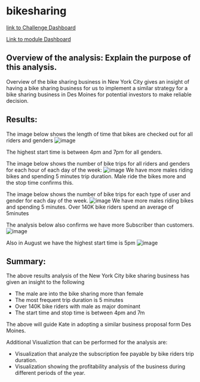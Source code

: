 # bikesharing

[link to Challenge Dashboard](https://public.tableau.com/app/profile/comfort8368/viz/NYCCitybikeAnalysis_16599820659690/NYCDashboard)

[Link to module Dashboard](https://public.tableau.com/app/profile/comfort8368/viz/NYCBikesharing_16598850883970/NYCCitiBikeDashboard_)
## Overview of the analysis: Explain the purpose of this analysis.
Overview of the bike sharing business in New York City gives an insight of having a bike sharing business for us to implement a similar strategy for a bike sharing business in Des Moines for potential investors to make reliable decision.

## Results: 
The image below shows the length of time that bikes are checked out for all riders and genders
![image](https://user-images.githubusercontent.com/104603037/183523030-0cc4ad6c-9f33-419c-925f-cc457aece6f7.png)

The highest start time is between 4pm and 7pm for all genders.

The image below shows the number of bike trips for all riders and genders for each hour of each day of the week:
![image](https://user-images.githubusercontent.com/104603037/183523240-21b75bb1-38ab-4a8a-8648-5074445f7fcc.png)
We have more males riding bikes and spending 5 minutes trip duration.
Male ride the bikes more and the stop time confirms this.

The image below shows the number of bike trips for each type of user and gender for each day of the week.
![image](https://user-images.githubusercontent.com/104603037/183523103-a7b81070-194a-40d9-8c86-92de28d0c27f.png)
We have more males riding bikes and spending 5 minutes.
Over 140K bike riders spend an average of 5minutes

The analysis below also confirms we have more Subscriber than customers.
![image](https://user-images.githubusercontent.com/104603037/183523430-5beaa443-2be6-48b4-b0aa-0428670d9a86.png)

Also in August we have the highest start time is 5pm
![image](https://user-images.githubusercontent.com/104603037/183523491-76d24262-293d-4024-8009-1309d012f46f.png)

## Summary: 
The above results analysis of the New York City bike sharing business has given an insight to the following
-	The male are into the bike sharing more than female
-	The most frequent trip duration is 5 minutes
-	Over 140K bike riders with male as major dominant
-	The start time and stop time is between 4pm and 7m

The above will guide Kate in adopting a similar business proposal form Des Moines.

Additional Visualiztion that can be performed for the analysis are:

- Visualization that analyze the subscription fee payable by bike riders trip duration.
- Visualization showing the profitability analysis of the business during different periods of the year.
